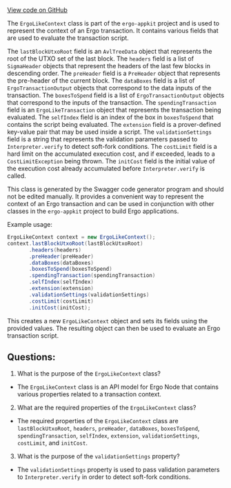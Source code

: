 [View code on GitHub](https://github.com/ergoplatform/ergo-appkit/java-client-generated/src/main/java/org/ergoplatform/restapi/client/ErgoLikeContext.java)

The `ErgoLikeContext` class is part of the `ergo-appkit` project and is used to represent the context of an Ergo transaction. It contains various fields that are used to evaluate the transaction script. 

The `lastBlockUtxoRoot` field is an `AvlTreeData` object that represents the root of the UTXO set of the last block. The `headers` field is a list of `SigmaHeader` objects that represent the headers of the last few blocks in descending order. The `preHeader` field is a `PreHeader` object that represents the pre-header of the current block. The `dataBoxes` field is a list of `ErgoTransactionOutput` objects that correspond to the data inputs of the transaction. The `boxesToSpend` field is a list of `ErgoTransactionOutput` objects that correspond to the inputs of the transaction. The `spendingTransaction` field is an `ErgoLikeTransaction` object that represents the transaction being evaluated. The `selfIndex` field is an index of the box in `boxesToSpend` that contains the script being evaluated. The `extension` field is a prover-defined key-value pair that may be used inside a script. The `validationSettings` field is a string that represents the validation parameters passed to `Interpreter.verify` to detect soft-fork conditions. The `costLimit` field is a hard limit on the accumulated execution cost, and if exceeded, leads to a `CostLimitException` being thrown. The `initCost` field is the initial value of the execution cost already accumulated before `Interpreter.verify` is called.

This class is generated by the Swagger code generator program and should not be edited manually. It provides a convenient way to represent the context of an Ergo transaction and can be used in conjunction with other classes in the `ergo-appkit` project to build Ergo applications. 

Example usage:

```java
ErgoLikeContext context = new ErgoLikeContext();
context.lastBlockUtxoRoot(lastBlockUtxoRoot)
       .headers(headers)
       .preHeader(preHeader)
       .dataBoxes(dataBoxes)
       .boxesToSpend(boxesToSpend)
       .spendingTransaction(spendingTransaction)
       .selfIndex(selfIndex)
       .extension(extension)
       .validationSettings(validationSettings)
       .costLimit(costLimit)
       .initCost(initCost);
```

This creates a new `ErgoLikeContext` object and sets its fields using the provided values. The resulting object can then be used to evaluate an Ergo transaction script.
## Questions: 
 1. What is the purpose of the `ErgoLikeContext` class?
- The `ErgoLikeContext` class is an API model for Ergo Node that contains various properties related to a transaction context.

2. What are the required properties of the `ErgoLikeContext` class?
- The required properties of the `ErgoLikeContext` class are `lastBlockUtxoRoot`, `headers`, `preHeader`, `dataBoxes`, `boxesToSpend`, `spendingTransaction`, `selfIndex`, `extension`, `validationSettings`, `costLimit`, and `initCost`.

3. What is the purpose of the `validationSettings` property?
- The `validationSettings` property is used to pass validation parameters to `Interpreter.verify` in order to detect soft-fork conditions.